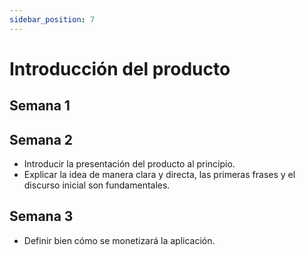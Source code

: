 ```yaml
---
sidebar_position: 7
---
```


# Introducción del producto

## Semana 1

## Semana 2
- Introducir la presentación del producto al principio.
- Explicar la idea de manera clara y directa, las primeras frases y el discurso inicial son fundamentales.

## Semana 3
- Definir bien cómo se monetizará la aplicación.
